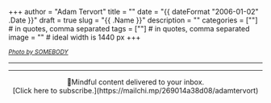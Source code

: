 +++
author = "Adam Tervort"
title = ""
date = "{{ dateFormat "2006-01-02" .Date }}"
draft = true
slug = "{{ .Name }}"
description = ""
categories = [""] # in quotes, comma separated
tags = [""] # in quotes, comma separated
image = "" # ideal width is 1440 px
+++

<small> *[Photo by SOMEBODY](https://unsplash.com/linklinklink)* </small>

---



---
<center>📨Mindful content delivered to your inbox. <br>[Click here to subscribe.](https://mailchi.mp/269014a38d08/adamtervort)